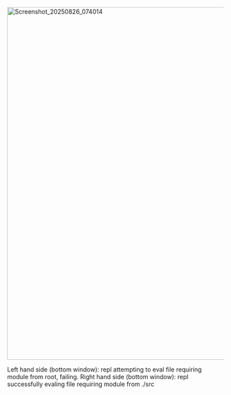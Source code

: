 <img width="1278" height="820" alt="Screenshot_20250826_074014" src="https://github.com/user-attachments/assets/15619c09-f022-4e70-8056-2bd6dafb6299" />

Left hand side (bottom window): repl attempting to eval file requiring module from root, failing.
Right hand side (bottom window): repl successfully evaling file requiring module from ./src
